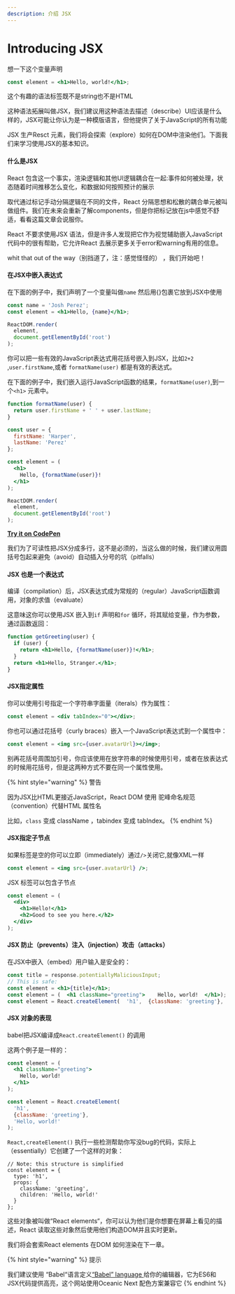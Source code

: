 ```yaml
---
description: 介绍 JSX
---
```


# Introducing JSX

想一下这个变量声明

```jsx
const element = <h1>Hello, world!</h1>;
```

这个有趣的语法标签既不是string也不是HTML

这种语法拓展叫做JSX，我们建议用这种语法去描述（describe）UI应该是什么样的，JSX可能让你认为是一种模版语言，但他提供了关于JavaScript的所有功能

JSX 生产Resct 元素，我们将会探索（explore）如何在DOM中渲染他们。下面我们来学习使用JSX的基本知识。

#### 什么是JSX

React 包含这一个事实，渲染逻辑和其他UI逻辑耦合在一起:事件如何被处理，状态随着时间推移怎么变化，和数据如何按照预计的展示

取代通过标记手动分隔逻辑在不同的文件，React 分隔思想和松散的耦合单元被叫做组件。我们在未来会重新了解components，但是你把标记放在js中感觉不舒适，看看这篇文章会说服你。

React 不要求使用JSX 语法，但是许多人发现把它作为视觉辅助嵌入JavaScript代码中的很有帮助，它允许React 去展示更多关于error和warning有用的信息。

whit that out of the way（别挡道了，注：感觉怪怪的） ，我们开始吧！

#### 在JSX中嵌入表达式

在下面的例子中，我们声明了一个变量叫做`name` 然后用{}包裹它放到JSX中使用

```jsx
const name = 'Josh Perez';
const element = <h1>Hello, {name}</h1>;

ReactDOM.render(
  element,
  document.getElementById('root')
);
```

你可以把一些有效的JavaScript表达式用花括号嵌入到JSX，比如`2+2` ,`user.firstName`,或者 `formatName(user)` 都是有效的表达式。

在下面的例子中，我们嵌入运行JavaScript函数的结果，`formatName(user)`,到一个`<h1>` 元素中。



```jsx
function formatName(user) {
  return user.firstName + ' ' + user.lastName;
}

const user = {
  firstName: 'Harper',
  lastName: 'Perez'
};

const element = (
  <h1>
    Hello, {formatName(user)}!
  </h1>
);

ReactDOM.render(
  element,
  document.getElementById('root')
);
```

[**Try it on CodePen**](https://reactjs.org/redirect-to-codepen/introducing-jsx)

我们为了可读性把JSX分成多行，这不是必须的，当这么做的时候，我们建议用圆括号包起来避免（avoid）自动插入分号的坑（pitfalls）

#### JSX 也是一个表达式

编译（compilation）后，JSX表达式成为常规的（regular）JavaScript函数调用，对象的求值（evaluate）

这意味这你可以使用JSX 嵌入到`if` 声明和`for` 循环，将其赋给变量，作为参数，通过函数返回：

```jsx
function getGreeting(user) {
  if (user) {
    return <h1>Hello, {formatName(user)}!</h1>;
  }
  return <h1>Hello, Stranger.</h1>;
}
```

#### JSX指定属性

你可以使用引号指定一个字符串字面量（iterals）作为属性：

```jsx
const element = <div tabIndex="0"></div>;
```

你也可以通过花括号（curly braces）嵌入一个JavaScript表达式到一个属性中：

```jsx
const element = <img src={user.avatarUrl}></img>;
```

别再花括号周围加引号，你应该使用在放字符串的时候使用引号，或者在放表达式的时候用花括号，但是这两种方式不要在同一个属性使用。

{% hint style="warning" %}
警告

因为JSX比HTML更接近JavaScript，React DOM 使用 驼峰命名规范（convention）代替HTML 属性名

比如，`class` 变成 className ，tabindex 变成 tabIndex。 
{% endhint %}

#### JSX指定子节点

如果标签是空的你可以立即（immediately）通过`/>`关闭它,就像XML一样

```jsx
const element = <img src={user.avatarUrl} />;
```

JSX 标签可以包含子节点

```jsx
const element = (
  <div>
    <h1>Hello!</h1>
    <h2>Good to see you here.</h2>
  </div>
);
```

#### JSX 防止（prevents）注入（injection）攻击（attacks）

在JSX中嵌入（embed）用户输入是安全的：

```jsx
const title = response.potentiallyMaliciousInput;
// This is safe:
const element = <h1>{title}</h1>;
const element = (  <h1 className="greeting">    Hello, world!  </h1>);
const element = React.createElement(  'h1',  {className: 'greeting'},  'Hello, world!');

```

#### JSX 对象的表现

babel把JSX编译成`React.createElement()` 的调用

这两个例子是一样的：

```jsx
const element = (
  <h1 className="greeting">
    Hello, world!
  </h1>
);
```

```jsx
const element = React.createElement(
  'h1',
  {className: 'greeting'},
  'Hello, world!'
);
```

`React,createElement()` 执行一些检测帮助你写没bug的代码，实际上（essentially）它创建了一个这样的对象：

```text
// Note: this structure is simplified
const element = {
  type: 'h1',
  props: {
    className: 'greeting',
    children: 'Hello, world!'
  }
};
```

这些对象被叫做“React elements“，你可以认为他们是你想要在屏幕上看见的描述，React 读取这些对象然后使用他们构造DOM并且实时更新。

我们将会套索React elements 在DOM 如何渲染在下一章。

{% hint style="warning" %}
提示

我们建议使用 “Babel“语言定义[“Babel” language ](http://babeljs.io/docs/editors) 给你的编辑器，它为ES6和JSX代码提供高亮，这个网站使用Oceanic Next 配色方案兼容它
{% endhint %}

